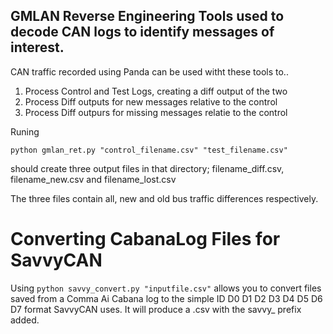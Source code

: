 ## GMLAN Reverse Engineering Tools used to decode CAN logs to identify messages of interest. 

CAN traffic recorded using Panda can be used witht these tools to.. 
1. Process Control and Test Logs, creating a diff output of the two 
2. Process Diff outputs for new messages relative to the control
3. Process Diff outpurs for missing messages relatie to the control 

Runing 
```
python gmlan_ret.py "control_filename.csv" "test_filename.csv"
```
should create three output files in that directory; filename_diff.csv, filename_new.csv and filename_lost.csv 

The three files contain all, new and old bus traffic differences respectively. 

# Converting CabanaLog Files for SavvyCAN 

Using ```python savvy_convert.py "inputfile.csv"``` allows you to convert files saved from a Comma Ai Cabana log to the simple ID D0 D1 D2 D3 D4 D5 D6 D7 format SavvyCAN uses. It will produce a .csv with the savvy_ prefix added. 

